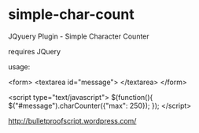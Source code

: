 simple-char-count
=================

JQyuery Plugin - Simple Character Counter

requires JQuery

usage:

&lt;form&gt;
&lt;textarea id="message"&gt; &lt;/textarea&gt;
&lt;/form&gt;

&lt;script type="text/javascript"&gt;
$(function(){
    $("#message").charCounter({"max": 250});
});
&lt;/script&gt;

http://bulletproofscript.wordpress.com/
